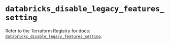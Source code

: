 # `databricks_disable_legacy_features_setting`

Refer to the Terraform Registry for docs: [`databricks_disable_legacy_features_setting`](https://registry.terraform.io/providers/databricks/databricks/1.86.0/docs/resources/disable_legacy_features_setting).
